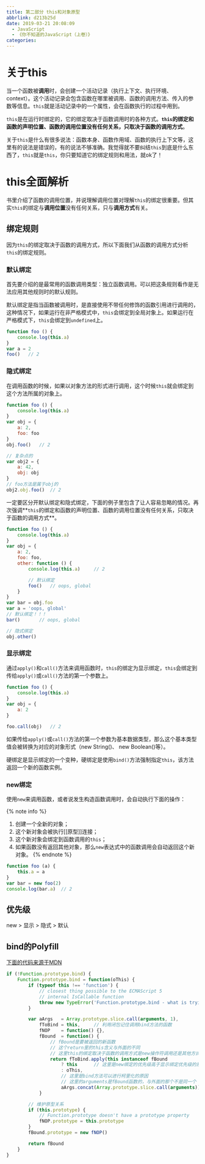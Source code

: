 ```yaml
---
title: 第二部分 this和对象原型
abbrlink: d213b25d
date: 2019-03-21 20:08:09
  - JavaScript
  - 《你不知道的JavaScript（上卷）》
categories:
---
```


# 关于this

当一个函数被**调用**时，会创建一个活动记录（执行上下文、执行环境、context）。这个活动记录会包含函数在哪里被调用、函数的调用方法、传入的参数等信息。`this`就是活动记录中的一个属性，会在函数执行的过程中用到。

`this`是在运行时绑定的，它的绑定取决于函数调用时的各种方式。**`this`的绑定和函数的声明位置、函数的调用位置没有任何关系，只取决于函数的调用方式**。

关于`this`是什么有很多说法：函数本身、函数作用域、函数的执行上下文等，这里有的说法是错误的，有的说法不够准确。我觉得就不要纠结`this`到底是什么东西了，`this`就是`this`，你只要知道它的绑定规则和用法，就ok了！

# this全面解析

书里介绍了函数的调用位置，并说理解调用位置对理解`this`的绑定很重要。但其实`this`的绑定与**调用位置**没有任何关系，只与**调用方式**有关。

## 绑定规则

因为`this`的绑定取决于函数的调用方式，所以下面我们从函数的调用方式分析`this`的绑定规则。

### 默认绑定

首先要介绍的是最常用的函数调用类型：独立函数调用。可以把这条规则看作是无法应用其他规则时的默认规则。

默认绑定是指当函数被调用时，是直接使用不带任何修饰的函数引用进行调用的，这种情况下，如果运行在非严格模式中，`this`会绑定到全局对象上。如果运行在严格模式下，`this`会绑定到`undefined`上。

```js
function foo () {
    console.log(this.a)
}
var a = 2
foo()   // 2
```

### 隐式绑定

在调用函数的时候，如果以对象方法的形式进行调用，这个时候`this`就会绑定到这个方法所属的对象上。

```js
function foo () {
    console.log(this.a)
}
var obj = {
    a: 2,
    foo: foo
}
obj.foo()   // 2

// 复杂点的
var obj2 = {
    a: 42,
    obj: obj
}
// foo方法是属于obj的
obj2.obj.foo()  // 2
```

一定要区分开默认绑定和隐式绑定，下面的例子里包含了让人容易忽略的情况。再次强调**`this`的绑定和函数的声明位置、函数的调用位置没有任何关系，只取决于函数的调用方式**。

```js
function foo () {
    console.log(this.a)
}
var obj = {
    a: 2,
    foo: foo,
    other: function () {
        console.log(this.a)     // 2

        // 默认绑定
        foo()   // oops, global
    }
}
var bar = obj.foo
var a = 'oops, global'
// 默认绑定！！！
bar()       // oops, global

// 隐式绑定
obj.other()
```

### 显示绑定

通过`apply()`和`call()`方法来调用函数时，`this`的绑定为显示绑定，`this`会绑定到传给`apply()`或`call()`方法的第一个参数上。

```js
function foo () {
    console.log(this.a)
}
var obj = {
    a: 2
}

foo.call(obj)   // 2
```

如果传给`apply()`或`call()`方法的第一个参数为基本数据类型，那么这个基本类型值会被转换为对应的对象形式（new String()、 new Boolean()等）。

硬绑定是显示绑定的一个变种，硬绑定是使用`bind()`方法强制指定`this`，该方法返回一个新的函数实例。

### new绑定

使用`new`来调用函数，或者说发生构造函数调用时，会自动执行下面的操作：

{% note info %}
1. 创建一个全新的对象；
2. 这个新对象会被执行[[原型]]连接；
3. 这个新对象会绑定到函数调用的`this`；
4. 如果函数没有返回其他对象，那么`new`表达式中的函数调用会自动返回这个新对象。
{% endnote %}

```js
function foo (a) {
    this.a = a
}
var bar = new foo(2)
console.log(bar.a)  // 2
```

## 优先级

new > 显示 > 隐式 > 默认

## bind的Polyfill

[下面的代码来源于MDN](https://developer.mozilla.org/zh-CN/docs/Web/JavaScript/Reference/Global_Objects/Function/bind)

```js
if (!Function.prototype.bind) {
    Function.prototype.bind = function(oThis) {
        if (typeof this !== 'function') {
            // closest thing possible to the ECMAScript 5
            // internal IsCallable function
            throw new TypeError('Function.prototype.bind - what is trying to be bound is not callable')
        }

        var aArgs   = Array.prototype.slice.call(arguments, 1),
            fToBind = this,     // 利用闭包记住调用bind方法的函数
            fNOP    = function() {},
            fBound  = function() {
                // fBound是要被返回的新函数
                // 这个return里的this含义与外面的不同
                // 这里this的绑定取决于函数的调用方式是new操作符调用还是其他方式调用
                return fToBind.apply(this instanceof fBound
                    ? this      // 这里是new绑定的优先级高于显示绑定优先级的原因
                    : oThis,
                    // 这里是bind方法可以进行柯里化的原因
                    // 这里的arguments是fBound函数的，与外面的那个不是同一个
                    aArgs.concat(Array.prototype.slice.call(arguments)))
            }

        // 维护原型关系
        if (this.prototype) {
            // Function.prototype doesn't have a prototype property
            fNOP.prototype = this.prototype
        }
        fBound.prototype = new fNOP()

        return fBound
    }
}
```